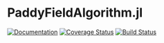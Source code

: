 # PaddyFieldAlgorithm.jl

[![Documentation](https://img.shields.io/badge/docs-latest-informational.svg)](https://chopralab.github.io/PaddyFieldAlgorithm.jl/dev/)
[![Coverage Status](https://coveralls.io/repos/github/chopralab/PaddyFieldAlgorithm.jl/badge.svg?branch=master)](https://coveralls.io/github/chopralab/PaddyFieldAlgorithm.jl?branch=master)
[![Build Status](https://travis-ci.com/chopralab/PaddyFieldAlgorithm.jl.svg?branch=master)](https://travis-ci.com/chopralab/PaddyFieldAlgorithm.jl)
